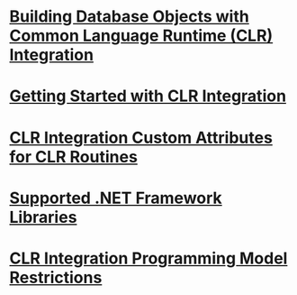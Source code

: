 # [Building Database Objects with Common Language Runtime (CLR) Integration](building-database-objects-with-common-language-runtime-clr-integration.md)
# [Getting Started with CLR Integration](getting-started-with-clr-integration.md)
# [CLR Integration Custom Attributes for CLR Routines](clr-integration-custom-attributes-for-clr-routines.md)
# [Supported .NET Framework Libraries](supported-net-framework-libraries.md)
# [CLR Integration Programming Model Restrictions](clr-integration-programming-model-restrictions.md)
